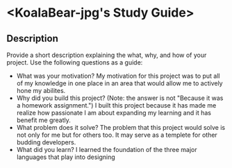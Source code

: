 # <KoalaBear-jpg's Study Guide>

## Description

Provide a short description explaining the what, why, and how of your project. Use the following questions as a guide:

- What was your motivation?
My motivation for this project was to put all of my knowledge in one place in an area that would allow me to actively hone my abilites.
- Why did you build this project? (Note: the answer is not "Because it was a homework assignment.")
I built this project because it has made me realize how passionate I am about expanding my learning and it has benefit me greatly. 
- What problem does it solve?
The problem that this project would solve is not only for me but for others too. It may serve as a templete for other budding developers.
- What did you learn?
I learned the foundation of the three major languages that play into designing